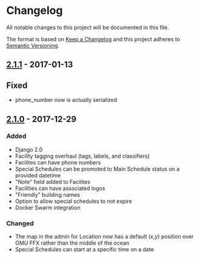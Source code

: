 # Changelog

All notable changes to this project will be documented in this file.

The format is based on [Keep a Changelog](http://keepachangelog.com/en/1.0.0/)
and this project adheres to [Semantic Versioning](http://semver.org/spec/v2.0.0.html).

## [2.1.1] - 2017-01-13

## Fixed

- phone_number now is actually serialized

## [2.1.0] - 2017-12-29

### Added

- Django 2.0
- Facility tagging overhaul (tags, labels, and classifiers)
- Facilites can have phone numbers
- Special Schedules can be promoted to Main Schedule status on a provided datetime
- "Note" field added to Facilites
- Facilities can have associated logos
- "Friendly" building names
- Option to allow special schedules to not expire
- Docker Swarm integration

### Changed

- The map in the admin for Location now has a default (x,y) position over GMU FFX rather than the middle of the ocean
- Special Schedules can start at a specific time on a date

[2.1.0]: https://git.gmu.edu/srct/whats-open/compare/2.0...2.1
[2.1.1]: https://git.gmu.edu/srct/whats-open/compare/2.1...2.1.1